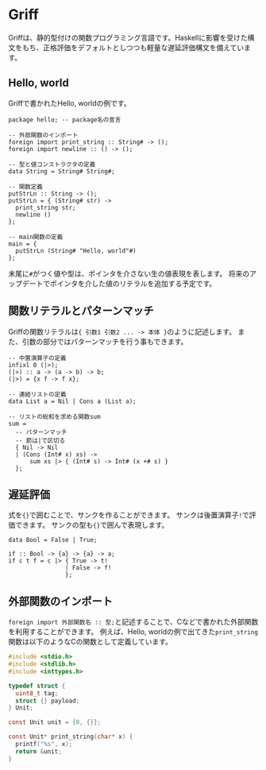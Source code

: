 # Griff

Griffは、静的型付けの関数プログラミング言語です。Haskellに影響を受けた構文をもち、正格評価をデフォルトとしつつも軽量な遅延評価構文を備えています。

## Hello, world

Griffで書かれたHello, worldの例です。

```
package hello; -- package名の宣言

-- 外部関数のインポート
foreign import print_string :: String# -> ();
foreign import newline :: () -> ();

-- 型と値コンストラクタの定義
data String = String# String#;

-- 関数定義
putStrLn :: String -> ();
putStrLn = { (String# str) ->
  print_string str;
  newline ()
};

-- main関数の定義
main = {
  putStrLn (String# "Hello, world"#)
};
```

末尾に`#`がつく値や型は、ポインタを介さない生の値表現を表します。
将来のアップデートでポインタを介した値のリテラルを追加する予定です。

## 関数リテラルとパターンマッチ

Griffの関数リテラルは`{ 引数1 引数2 ... -> 本体 }`のように記述します。
また、引数の部分ではパターンマッチを行う事もできます。

```
-- 中置演算子の定義
infixl 0 (|>);
(|>) :: a -> (a -> b) -> b;
(|>) = {x f -> f x};

-- 連結リストの定義
data List a = Nil | Cons a (List a);

-- リストの総和を求める関数sum
sum =
  -- パターンマッチ
  -- 節は|で区切る
  { Nil -> Nil
  | (Cons (Int# x) xs) ->
      sum xs |> { (Int# s) -> Int# (x +# s) }
  };
```

## 遅延評価

式を`{}`で囲むことで、サンクを作ることができます。
サンクは後置演算子`!`で評価できます。
サンクの型も`{}`で囲んで表現します。

```
data Bool = False | True;

if :: Bool -> {a} -> {a} -> a;
if c t f = c |> { True -> t!
                | False -> f!
                };
```

## 外部関数のインポート

`foreign import 外部関数名 :: 型;`と記述することで、Cなどで書かれた外部関数を利用することができます。
例えば、Hello, worldの例で出てきた`print_string`関数は以下のようなCの関数として定義しています。

```c
#include <stdio.h>
#include <stdlib.h>
#include <inttypes.h>

typedef struct {
  uint8_t tag;
  struct {} payload;
} Unit;

const Unit unit = {0, {}};

const Unit* print_string(char* x) {
  printf("%s", x);
  return &unit;
}
```